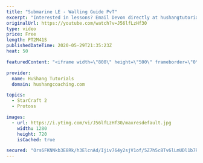 ```yaml
---
title: "Submarine LE - Walling Guide PvT"
excerpt: "Interested in lessons? Email Devon directly at hushangtutorials@outlook.com ------------------------------------------------------------------------------------------------------- Want to support HuShang Tutorials directly? Patreon is a website where you can contribute a monthly donation that will help"
originalUrl: https://youtube.com/watch?v=J56lfLzHf30
type: video
price: Free
length: PT2M41S
publishedDateTime: 2020-05-29T21:35:23Z
heat: 50

featuredContent: "<iframe width=\"800\" height=\"500\" frameborder=\"0\" src=\"https://www.youtube.com/embed/J56lfLzHf30\" allow=\"accelerometer; autoplay; encrypted-media; gyroscope; picture-in-picture\" allowfullscreen></iframe>"

provider:
  name: HuShang Tutorials
  domain: hushangcoaching.com

topics:
  - StarCraft 2
  - Protoss

images:
  - url: https://i.ytimg.com/vi/J56lfLzHf30/maxresdefault.jpg
    width: 1280
    height: 720
    isCached: true

secured: "Ors6FKNNkb3E8Rk/h3ElcnAd/Ijiv764y2sjV1of/5Z7h5c8Tv6lLmUDl1b7R+kvqLwl94mjOgwoam7D2o6aZrVcmxbuaNa9Wi6L5OCSq1cp6I+DttFp0M3x7ndN6SELsVAq4Zjb8amk+uQJQTRVCJztu/YEx//fGmotM0yoXFPjlqupg+OdJLXCYnNYbAozd33vHeixhU5sJ0dtSSTVlj0SKNqzx04WWKV1OGJzwgU9sZ9wmL+V93HfPHR/03bWi2wtPfs6c7IanDiJfJU7BPHxZLNIOKCsICxywuDOfiaRe+8bJX7Y3JRuwzk6LrJWxxwqtzJa7UTDBPNjebpEzJNghzfgJEUiwpvPlKGhomzUjjbET8HMFj1FZWfYHWAX3rrSQRqOOVxjMSm3oGDkT7VNxv6qytgAJ0jPrN8dSWM=;C68Tej4E0C+Ipjog5+Xf1A=="
---
```


